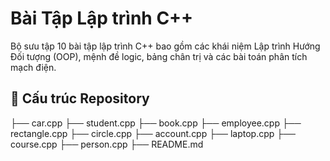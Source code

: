# Bài Tập Lập trình C++

Bộ sưu tập 10 bài tập lập trình C++ bao gồm các khái niệm Lập trình Hướng Đối tượng (OOP), mệnh đề logic, bảng chân trị và các bài toán phân tích mạch điện.

## 📁 Cấu trúc Repository
├── car.cpp
├── student.cpp
├── book.cpp 
├── employee.cpp 
├── rectangle.cpp 
├── circle.cpp 
├── account.cpp 
├── laptop.cpp 
├── course.cpp
├── person.cpp 
├── README.md 

